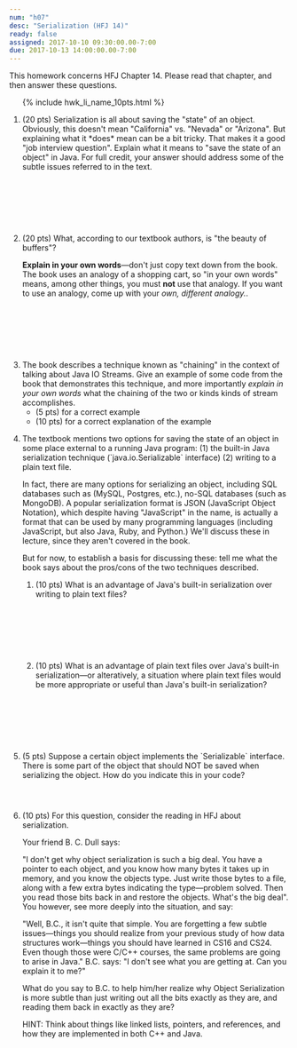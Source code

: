 ```yaml
---
num: "h07"
desc: "Serialization (HFJ 14)"
ready: false
assigned: 2017-10-10 09:30:00.00-7:00
due: 2017-10-13 14:00:00.00-7:00
---
```


This homework concerns <span data-hfj="14">HFJ Chapter 14</span>.
Please read that chapter, and then answer these questions.

<ol>

{% include hwk_li_name_10pts.html %}

<li style="margin-bottom:8em;" markdown="1"> (20 pts) Serialization is all about
saving the "state" of an object.   Obviously, this doesn't mean "California" vs. "Nevada" or "Arizona".   But explaining what it *does* mean can be a bit
tricky.   That makes it a good "job interview question".   Explain what
it means to "save the state of an object" in Java.    For full credit, your
answer should address some of the subtle issues referred to in the text.

</li>



<li style="margin-bottom:8em;" markdown="1"> (20 pts) What, according to our textbook authors, is "the beauty of buffers"?

<b>Explain in your own words</b>&mdash;don't just copy text down from the book.  The book uses an analogy of a shopping cart, so "in your own words" means, among other things, you must <b>not</b> use that analogy.  If you want to use an analogy, come up with your <em>own, different analogy.</em>.


</li>


<li style="margin-bottom:1em;" markdown="1" > The book describes a technique known as "chaining" in the context of talking about Java IO Streams.  Give an example of some code from the book that demonstrates this technique, and more importantly <em>explain in your own words</em> what the chaining of the two or kinds kinds of stream accomplishes.

<ul>
 <li> (5 pts) for a correct example
 </li>
 <li> (10 pts) for a correct explanation of the example
 </li>
</ul>
<div class="pagebreak"></div>
</li>


<li style="margin-bottom:1em;" markdown="1"> The textbook mentions two options for saving the state of an object in some place external to a running Java program: (1) the built-in Java serialization technique (`java.io.Serializable` interface) (2) writing to a plain text file.

In fact, there are many options for serializing an object, including SQL databases such as (MySQL, Postgres, etc.), no-SQL databases (such as MongoDB).   A popular serialization format is JSON (JavaScript Object Notation), which despite having "JavaScript" in the name, is actually a format that can be used by many programming languages (including JavaScript, but also Java, Ruby, and Python.)
We'll discuss these in lecture, since they aren't covered in the book.

But for now, to establish a basis for discussing these: tell me what the book says about the pros/cons of the two techniques described.

  <ol>
  <li  style="margin-bottom:8em;"> (10 pts) What is an advantage of Java's built-in serialization over writing to plain text files?
  </li>
    <li  style="margin-bottom:8em;"> (10 pts) What is an advantage of plain text files over Java's built-in serialization&mdash;or alteratively, a situation where plain text files would be more appropriate or useful than Java's built-in serialization?
    </li>

  </ol>
</li>


<li style="margin-bottom:4em;" markdown="1"> (5 pts) Suppose a certain
object implements the `Serializable` interface.  There is some part of
the object that should NOT be saved when serializing the object. How
do you indicate this in your code?
</li>

<li style="margin-bottom:12em;"> (10 pts) For this question, consider
the reading in HFJ about serialization.

Your friend B. C. Dull says:

"I don't get why object serialization is such a big deal. You have a
pointer to each object, and you know how many bytes it takes up in
memory, and you know the objects type. Just write those bytes to a
file, along with a few extra bytes indicating the type—problem
solved. Then you read those bits back in and restore the
objects. What's the big deal".  You however, see more deeply into the
situation, and say:

"Well, B.C., it isn't quite that simple. You are forgetting a few
subtle issues—things you should realize from your previous study of
how data structures work—things you should have learned in CS16 and
CS24. Even though those were C/C++ courses, the same problems are
going to arise in Java."  B.C. says: "I don't see what you are getting
at. Can you explain it to me?"

What do you say to B.C. to help him/her realize why Object
Serialization is more subtle than just writing out all the bits
exactly as they are, and reading them back in exactly as they are?

HINT: Think about things like linked lists, pointers, and references,
and how they are implemented in both C++ and Java.

</li>

</ol>

<div style="display:none">
http://UCSB-CS56-F16.github.io/hwk/h12
</div>




